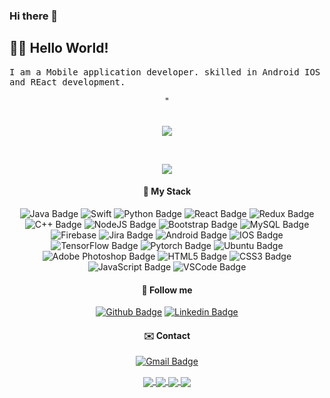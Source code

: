 ### Hi there 👋

<!--
**StavanAdhyaru/StavanAdhyaru** is a ✨ _special_ ✨ repository because its `README.md` (this file) appears on your GitHub profile.

Here are some ideas to get you started:

- 🔭 I’m currently working on ...
- 🌱 I’m currently learning ...
- 👯 I’m looking to collaborate on ...
- 🤔 I’m looking for help with ...
- 💬 Ask me about ...
- 📫 How to reach me: ...
- 😄 Pronouns: ...
- ⚡ Fun fact: ...
-->



## :man_technologist: Hello World! 
<samp>
 I am a Mobile application developer. skilled in Android IOS and REact development.
</samp><br>
   
<center>
  
 " <div align="center"> <br>
<img src="https://komarev.com/ghpvc/?username=stavanadhyaru&&style=flat-square" align="center" />
</div>    <br>  

![](https://github-readme-stats.vercel.app/api?username=stavanadhyaru&show_icons=true&line_height=25&theme=radical)
 
#### :rocket: My Stack

![Java Badge](https://img.shields.io/badge/-Java-ED8B00?style=flat&logo=java&logoColor=white)
![Swift](https://img.shields.io/badge/-Swift-red)
![Python Badge](https://img.shields.io/badge/-Python-306998?style=flat&logo=python&logoColor=white)
![React Badge](https://img.shields.io/badge/-React-20232A?style=flat&logo=react&logoColor=white)
![Redux Badge](https://img.shields.io/badge/-Redux-593D88?style=flat&logo=redux&logoColor=white)
![C++ Badge](https://img.shields.io/badge/-C++-00599C?style=flat&logo=c%2B%2B&logoColor=white)
![NodeJS Badge](https://img.shields.io/badge/-NodeJS-43853D?style=flat&logo=node.js&logoColor=white)
![Bootstrap Badge](https://img.shields.io/badge/-Bootstrap-563D7C?style=flat&logo=bootstrap&logoColor=white)
![MySQL Badge](https://img.shields.io/badge/-MySQL-4479A1?style=flat&logo=mysql&logoColor=white)
![Firebase](https://img.shields.io/badge/-Firebase-green)
![Jira Badge](https://img.shields.io/badge/-Jira-4479A1?style=flat&logo=jira&logoColor=white)
![Android Badge](https://img.shields.io/badge/-Android-3DDC84?style=flat&logo=android&logoColor=white)
![IOS Badge](https://img.shields.io/badge/-IOS-blue)
![TensorFlow Badge](https://img.shields.io/badge/-TensorFlow-FF6F00?style=flat&logo=TensorFlow&logoColor=white)
![Pytorch Badge](https://img.shields.io/badge/-Pytorch-EE4C2C?style=flat&logo=Pytorch&logoColor=white)
![Ubuntu Badge](https://img.shields.io/badge/-Ubuntu-E95420?style=flat&logo=ubuntu&logoColor=white)
![Adobe Photoshop Badge](https://img.shields.io/badge/-Photoshop-26C9FF?style=flat&logo=adobe-photoshop&logoColor=white)
![HTML5 Badge](https://img.shields.io/badge/-HTML5-E34F26?style=flat&logo=html5&logoColor=white)
![CSS3 Badge](https://img.shields.io/badge/-CSS3-1572B6?style=flat&logo=css3&logoColor=white)
![JavaScript Badge](https://img.shields.io/badge/-JavaScript-yellow?style=flat&logo=javascript&logoColor=white)
![VSCode Badge](https://img.shields.io/badge/-VSCode-007ACC?style=flat&logo=visual-studio-code&logoColor=white)




#### :link: Follow me
<a href="https://github.com/stavanadhyaru" target="_blank">![Github Badge](https://img.shields.io/badge/-Github-000?style=flat&logo=Github&logoColor=white)</a>
<a href="https://www.linkedin.com/in/stavan-adhyaru" target="_blank">![Linkedin Badge](https://img.shields.io/badge/-LinkedIn-blue?style=flat&logo=Linkedin&logoColor=white)</a>

#### :envelope: Contact
 
<a href="mailto:stavanadhyaru@gmail.com" target="_blank">![Gmail Badge](https://img.shields.io/badge/-Gmail-c14438?style=flat&logo=Gmail&logoColor=white)</a>

<a href="https://github.com/stavanadhyaru/woo">
  <img align="center" src="https://github-readme-stats.vercel.app/api/pin/?username=stavanadhyaru&repo=woo&theme=radical" />
</a>
<a href="https://github.com/stavanadhyaru/career-portal">
  <img align="center" src="https://github-readme-stats.vercel.app/api/pin/?username=stavanadhyaru&repo=career-portal&theme=radical" />
</a>
<a href="https://github.com/stavanadhyaru/convers">
  <img align="center" src="https://github-readme-stats.vercel.app/api/pin/?username=stavanadhyaru&repo=convers&theme=radical" />
</a>
<a href="https://github.com/stavanadhyaru/stavanadhyaru.github.io">
  <img align="center" src="https://github-readme-stats.vercel.app/api/pin/?username=stavanadhyaru&repo=stavanadhyaru.github.io&theme=radical" />
</a>
<br>
</center>
